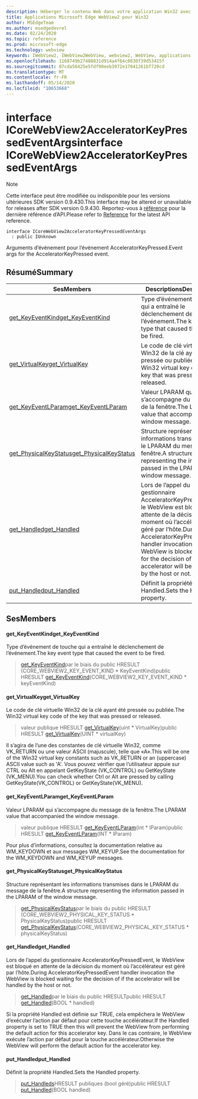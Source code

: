 ```yaml
---
description: Héberger le contenu Web dans votre application Win32 avec le contrôle Microsoft Edge WebView2
title: Applications Microsoft Edge WebView2 pour Win32
author: MSEdgeTeam
ms.author: msedgedevrel
ms.date: 02/24/2020
ms.topic: reference
ms.prod: microsoft-edge
ms.technology: webview
keywords: IWebView2, IWebView2WebView, webview2, WebView, applications Win32, Win32, Edge, ICoreWebView2, ICoreWebView2Host, contrôle de navigateur, html Edge
ms.openlocfilehash: 1168749b27488831d914a4f64c0830f39d53415f
ms.sourcegitcommit: 07cda56425e5fdf90eeb3972e17041261bf720cd
ms.translationtype: MT
ms.contentlocale: fr-FR
ms.lasthandoff: 05/14/2020
ms.locfileid: "10653668"
---
```

# <span data-ttu-id="465ce-104">interface ICoreWebView2AcceleratorKeyPressedEventArgs</span><span class="sxs-lookup"><span data-stu-id="465ce-104">interface ICoreWebView2AcceleratorKeyPressedEventArgs</span></span> 

> [!NOTE]
> <span data-ttu-id="465ce-105">Cette interface peut être modifiée ou indisponible pour les versions ultérieures SDK version 0.9.430.</span><span class="sxs-lookup"><span data-stu-id="465ce-105">This interface may be altered or unavailable for releases after SDK version 0.9.430.</span></span> <span data-ttu-id="465ce-106">Reportez-vous à [référence](../../../webview2-api-reference.md) pour la dernière référence d’API.</span><span class="sxs-lookup"><span data-stu-id="465ce-106">Please refer to [Reference](../../../webview2-api-reference.md) for the latest API reference.</span></span>

```
interface ICoreWebView2AcceleratorKeyPressedEventArgs
  : public IUnknown
```

<span data-ttu-id="465ce-107">Arguments d’événement pour l’événement AcceleratorKeyPressed.</span><span class="sxs-lookup"><span data-stu-id="465ce-107">Event args for the AcceleratorKeyPressed event.</span></span>

## <span data-ttu-id="465ce-108">Résumé</span><span class="sxs-lookup"><span data-stu-id="465ce-108">Summary</span></span>

 <span data-ttu-id="465ce-109">Ses</span><span class="sxs-lookup"><span data-stu-id="465ce-109">Members</span></span>                        | <span data-ttu-id="465ce-110">Descriptions</span><span class="sxs-lookup"><span data-stu-id="465ce-110">Descriptions</span></span>
--------------------------------|---------------------------------------------
[<span data-ttu-id="465ce-111">get_KeyEventKind</span><span class="sxs-lookup"><span data-stu-id="465ce-111">get_KeyEventKind</span></span>](#get_keyeventkind) | <span data-ttu-id="465ce-112">Type d’événement de touche qui a entraîné le déclenchement de l’événement.</span><span class="sxs-lookup"><span data-stu-id="465ce-112">The key event type that caused the event to be fired.</span></span>
[<span data-ttu-id="465ce-113">get_VirtualKey</span><span class="sxs-lookup"><span data-stu-id="465ce-113">get_VirtualKey</span></span>](#get_virtualkey) | <span data-ttu-id="465ce-114">Le code de clé virtuelle Win32 de la clé ayant été pressée ou publiée.</span><span class="sxs-lookup"><span data-stu-id="465ce-114">The Win32 virtual key code of the key that was pressed or released.</span></span>
[<span data-ttu-id="465ce-115">get_KeyEventLParam</span><span class="sxs-lookup"><span data-stu-id="465ce-115">get_KeyEventLParam</span></span>](#get_keyeventlparam) | <span data-ttu-id="465ce-116">Valeur LPARAM qui s’accompagne du message de la fenêtre.</span><span class="sxs-lookup"><span data-stu-id="465ce-116">The LPARAM value that accompanied the window message.</span></span>
[<span data-ttu-id="465ce-117">get_PhysicalKeyStatus</span><span class="sxs-lookup"><span data-stu-id="465ce-117">get_PhysicalKeyStatus</span></span>](#get_physicalkeystatus) | <span data-ttu-id="465ce-118">Structure représentant les informations transmises dans le LPARAM du message de la fenêtre.</span><span class="sxs-lookup"><span data-stu-id="465ce-118">A structure representing the information passed in the LPARAM of the window message.</span></span>
[<span data-ttu-id="465ce-119">get_Handled</span><span class="sxs-lookup"><span data-stu-id="465ce-119">get_Handled</span></span>](#get_handled) | <span data-ttu-id="465ce-120">Lors de l’appel du gestionnaire AcceleratorKeyPressedEvent, le WebView est bloqué en attente de la décision du moment où l’accélérateur est géré par l’hôte.</span><span class="sxs-lookup"><span data-stu-id="465ce-120">During AcceleratorKeyPressedEvent handler invocation the WebView is blocked waiting for the decision of if the accelerator will be handled by the host or not.</span></span>
[<span data-ttu-id="465ce-121">put_Handled</span><span class="sxs-lookup"><span data-stu-id="465ce-121">put_Handled</span></span>](#put_handled) | <span data-ttu-id="465ce-122">Définit la propriété Handled.</span><span class="sxs-lookup"><span data-stu-id="465ce-122">Sets the Handled property.</span></span>

## <span data-ttu-id="465ce-123">Ses</span><span class="sxs-lookup"><span data-stu-id="465ce-123">Members</span></span>

#### <span data-ttu-id="465ce-124">get_KeyEventKind</span><span class="sxs-lookup"><span data-stu-id="465ce-124">get_KeyEventKind</span></span> 

<span data-ttu-id="465ce-125">Type d’événement de touche qui a entraîné le déclenchement de l’événement.</span><span class="sxs-lookup"><span data-stu-id="465ce-125">The key event type that caused the event to be fired.</span></span>

> <span data-ttu-id="465ce-126">[get_KeyEventKind](#get_keyeventkind)par le biais du public HRESULT (CORE_WEBVIEW2_KEY_EVENT_KIND \* KeyEventKind)</span><span class="sxs-lookup"><span data-stu-id="465ce-126">public HRESULT [get_KeyEventKind](#get_keyeventkind)(CORE_WEBVIEW2_KEY_EVENT_KIND \* keyEventKind)</span></span>

#### <span data-ttu-id="465ce-127">get_VirtualKey</span><span class="sxs-lookup"><span data-stu-id="465ce-127">get_VirtualKey</span></span> 

<span data-ttu-id="465ce-128">Le code de clé virtuelle Win32 de la clé ayant été pressée ou publiée.</span><span class="sxs-lookup"><span data-stu-id="465ce-128">The Win32 virtual key code of the key that was pressed or released.</span></span>

> <span data-ttu-id="465ce-129">valeur publique HRESULT [get_VirtualKey](#get_virtualkey)(uint \* VirtualKey)</span><span class="sxs-lookup"><span data-stu-id="465ce-129">public HRESULT [get_VirtualKey](#get_virtualkey)(UINT \* virtualKey)</span></span>

<span data-ttu-id="465ce-130">Il s’agira de l’une des constantes de clé virtuelle Win32, comme VK_RETURN ou une valeur ASCII (majuscule), telle que «A».</span><span class="sxs-lookup"><span data-stu-id="465ce-130">This will be one of the Win32 virtual key constants such as VK_RETURN or an (uppercase) ASCII value such as 'A'.</span></span> <span data-ttu-id="465ce-131">Vous pouvez vérifier que l’utilisateur appuie sur CTRL ou Alt en appelant GetKeyState (VK_CONTROL) ou GetKeyState (VK_MENU).</span><span class="sxs-lookup"><span data-stu-id="465ce-131">You can check whether Ctrl or Alt are pressed by calling GetKeyState(VK_CONTROL) or GetKeyState(VK_MENU).</span></span>

#### <span data-ttu-id="465ce-132">get_KeyEventLParam</span><span class="sxs-lookup"><span data-stu-id="465ce-132">get_KeyEventLParam</span></span> 

<span data-ttu-id="465ce-133">Valeur LPARAM qui s’accompagne du message de la fenêtre.</span><span class="sxs-lookup"><span data-stu-id="465ce-133">The LPARAM value that accompanied the window message.</span></span>

> <span data-ttu-id="465ce-134">valeur publique HRESULT [get_KeyEventLParam](#get_keyeventlparam)(int \* lParam)</span><span class="sxs-lookup"><span data-stu-id="465ce-134">public HRESULT [get_KeyEventLParam](#get_keyeventlparam)(INT \* lParam)</span></span>

<span data-ttu-id="465ce-135">Pour plus d’informations, consultez la documentation relative au WM_KEYDOWN et aux messages WM_KEYUP.</span><span class="sxs-lookup"><span data-stu-id="465ce-135">See the documentation for the WM_KEYDOWN and WM_KEYUP messages.</span></span>

#### <span data-ttu-id="465ce-136">get_PhysicalKeyStatus</span><span class="sxs-lookup"><span data-stu-id="465ce-136">get_PhysicalKeyStatus</span></span> 

<span data-ttu-id="465ce-137">Structure représentant les informations transmises dans le LPARAM du message de la fenêtre.</span><span class="sxs-lookup"><span data-stu-id="465ce-137">A structure representing the information passed in the LPARAM of the window message.</span></span>

> <span data-ttu-id="465ce-138">[get_PhysicalKeyStatus](#get_physicalkeystatus)par le biais du public HRESULT (CORE_WEBVIEW2_PHYSICAL_KEY_STATUS \* PhysicalKeyStatus)</span><span class="sxs-lookup"><span data-stu-id="465ce-138">public HRESULT [get_PhysicalKeyStatus](#get_physicalkeystatus)(CORE_WEBVIEW2_PHYSICAL_KEY_STATUS \* physicalKeyStatus)</span></span>

#### <span data-ttu-id="465ce-139">get_Handled</span><span class="sxs-lookup"><span data-stu-id="465ce-139">get_Handled</span></span> 

<span data-ttu-id="465ce-140">Lors de l’appel du gestionnaire AcceleratorKeyPressedEvent, le WebView est bloqué en attente de la décision du moment où l’accélérateur est géré par l’hôte.</span><span class="sxs-lookup"><span data-stu-id="465ce-140">During AcceleratorKeyPressedEvent handler invocation the WebView is blocked waiting for the decision of if the accelerator will be handled by the host or not.</span></span>

> <span data-ttu-id="465ce-141">[get_Handled](#get_handled)par le biais du public HRESULT</span><span class="sxs-lookup"><span data-stu-id="465ce-141">public HRESULT [get_Handled](#get_handled)(BOOL \* handled)</span></span>

<span data-ttu-id="465ce-142">Si la propriété Handled est définie sur TRUE, cela empêchera le WebView d’exécuter l’action par défaut pour cette touche accélérateur.</span><span class="sxs-lookup"><span data-stu-id="465ce-142">If the Handled property is set to TRUE then this will prevent the WebView from performing the default action for this accelerator key.</span></span> <span data-ttu-id="465ce-143">Dans le cas contraire, le WebView exécute l’action par défaut pour la touche accélérateur.</span><span class="sxs-lookup"><span data-stu-id="465ce-143">Otherwise the WebView will perform the default action for the accelerator key.</span></span>

#### <span data-ttu-id="465ce-144">put_Handled</span><span class="sxs-lookup"><span data-stu-id="465ce-144">put_Handled</span></span> 

<span data-ttu-id="465ce-145">Définit la propriété Handled.</span><span class="sxs-lookup"><span data-stu-id="465ce-145">Sets the Handled property.</span></span>

> <span data-ttu-id="465ce-146">[put_Handleds](#put_handled)HRESULT publiques (bool géré)</span><span class="sxs-lookup"><span data-stu-id="465ce-146">public HRESULT [put_Handled](#put_handled)(BOOL handled)</span></span>

